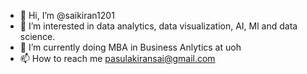 - 👋 Hi, I’m @saikiran1201
- 👀 I’m interested in data analytics, data visualization, AI, Ml and data science.
- 🌱 I’m currently doing MBA in Business Anlytics at uoh
- 📫 How to reach me pasulakiransai@gmail.com

<!---
saikiran1201/saikiran1201 is a ✨ special ✨ repository because its `README.md` (this file) appears on your GitHub profile.
You can click the Preview link to take a look at your changes.
--->
